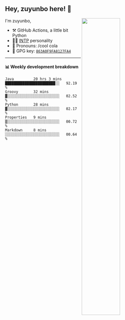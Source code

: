 

## Hey, zuyunbo here! :wave: 
[<img align="right" width="50%" src="https://github-readme-stats.vercel.app/api?username=zuyunbo&theme=dark&show_icons=true">](https://metrics.lecoq.io/ouuan?template=classic)

I'm zuyunbo,

-   :hammer_and_pick: GitHub Actions, a little bit Python
-   :man_scientist: [INTP](https://www.16personalities.com/profiles/3302586f07ca3) personality
-   :man: Pronouns: /cool cola
-   :key: GPG key: [`863A0F9FA8127FA4`](https://github.com/zuyunbo.gpg)

---

#### :bar_chart: Weekly development breakdown
<!--START_SECTION:waka-->
```text
Java         20 hrs 3 mins   ███████████████████████░░   92.19 % 
Groovy       32 mins         ▓░░░░░░░░░░░░░░░░░░░░░░░░   02.52 % 
Python       28 mins         ▓░░░░░░░░░░░░░░░░░░░░░░░░   02.17 % 
Properties   9 mins          ▒░░░░░░░░░░░░░░░░░░░░░░░░   00.72 % 
Markdown     8 mins          ░░░░░░░░░░░░░░░░░░░░░░░░░   00.64 % 
```
<!--END_SECTION:waka-->

